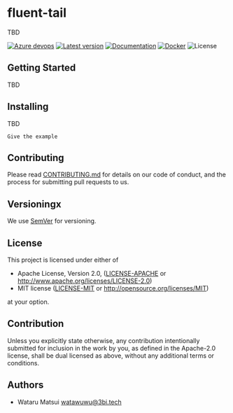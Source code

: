 # fluent-tail

TBD

[![Azure devops](https://img.shields.io/azure-devops/build/sabi-dev/tools/xxx.svg)](https://dev.azure.com/sabi-dev/tools/_build?definitionId=xxx)
[![Latest version](https://img.shields.io/crates/v/fluent-tail.svg)](https://crates.io/crates/fluent-tail)
[![Documentation](https://docs.rs/fluent-tail/badge.svg)](https://docs.rs/crate/fluent-tail)
[![Docker](https://img.shields.io/docker/build/watawuwu/fluent-tail.svg)](https://cloud.docker.com/repository/docker/watawuwu/fluent-tail/)
![License](https://img.shields.io/crates/l/fluent-tail.svg)


## Getting Started

TBD


## Installing

TBD

```
Give the example
```

## Contributing

Please read [CONTRIBUTING.md](https://gist.github.com/PurpleBooth/b24679402957c63ec426) for details on our code of conduct, and the process for submitting pull requests to us.

## Versioningx

We use [SemVer](http://semver.org/) for versioning.

## License
This project is licensed under either of

- Apache License, Version 2.0, ([LICENSE-APACHE](LICENSE-APACHE) or http://www.apache.org/licenses/LICENSE-2.0)
- MIT license ([LICENSE-MIT](LICENSE-MIT) or http://opensource.org/licenses/MIT)

at your option.

## Contribution

Unless you explicitly state otherwise, any contribution intentionally submitted for inclusion in the work by you, as defined in the Apache-2.0 license, shall be dual licensed as above, without any additional terms or conditions.

## Authors

- Wataru Matsui <watawuwu@3bi.tech>
